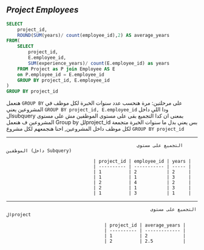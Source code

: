 ## _Project Employees_
```sql
SELECT
    project_id,
    ROUND(SUM(years)/ count(employee_id),2) AS average_years
FROM(
    SELECT 
        project_id,
        E.employee_id,
        SUM(experience_years)/ count(E.employee_id) as years
    FROM Project as P join Employee AS E
    on P.employee_id = E.employee_id
    GROUP BY project_id, E.employee_id
)
GROUP BY project_id
```
هنعمل ```GROUP BY``` على مرحلتين:
مرة هنحسب عدد سنوات الخبرة لكل موظف في المشروعين يعني ```GROUP BY project_id, E.employee_id```  ودا اللي داخل الsubquery
بمعنى ان كدا التجميع بقى على مستوى الموظفين مش على مستوى المشروعين
 ف هنعمل Group by للproject_id بس 
يعني بدل ما سنوات الخبرة متجمعة لكل موظف داخل المشروعين, احنا هنجمعهم لكل مشروع ```GROUP BY project_id```

---
                                                    التجميع على مستوى الموظفين (داخل Subquery)
                                                    
                                    | project_id | employee_id | years |
                                    | ---------- | ----------- | ----- |
                                    | 1          | 2           | 2     |
                                    | 1          | 1           | 3     |
                                    | 2          | 4           | 2     |
                                    | 2          | 1           | 3     |
                                    | 1          | 3           | 1     |
---
                                                    
                                                         التجميع على مستوى الproject
                                                         
                                        | project_id | average_years |                               
                                        | ---------- | ------------- |
                                        | 1          | 2             |
                                        | 2          | 2.5           |
